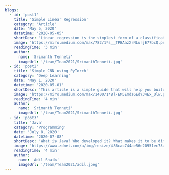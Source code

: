 ```yaml
---
blogs:
  - id: 'post1'
    title: 'Simple Linear Regression'
    category: 'Article'
    date: 'May 5, 2020'
    datetime: '2020-05-05'
    shortDesc: 'Linear regression is the simplest form of a classification problem. We have many techniques to do this type of regression. Today we are going to learn how to use the PyTorch API to help us do this classification.'
    image: 'https://miro.medium.com/max/782/1*s__TPBAazXrNLurjE77bcQ.png'
    readingTime: '3 min'
    author:
      name: 'Srimanth Tenneti'
      imageUrl: '/team/Team2021/SrimanthTenneti.jpg'
  - id: 'post2'
    title: 'Simple CNN using PyTorch'
    category: 'Deep Learning'
    date: 'May 1, 2020'
    datetime: '2020-05-01'
    shortDesc: 'This article is a simple guide that will help you build and understand the concepts behind building a simple CNN. By the end of this article you will be able to build a simple CNN based on the PyTorch API and will classify clothing using the FashionMNIST dateset.'
    image: 'https://miro.medium.com/max/1400/1*Bl-EM5EmdzGEdY34Ex_Ulw.png'
    readingTime: '4 min'
    author:
      name: 'Srimanth Tenneti'
      imageUrl: '/team/Team2021/SrimanthTenneti.jpg'
  - id: 'post3'
    title: 'Java'
    category: 'Programming'
    date: 'July 8, 2020'
    datetime: '2020-07-08'
    shortDesc: 'What is Java? Who developed it? What makes it to be different from other languages? What are the benefits of learning Java?'
    image: 'https://www.zdnet.com/a/img/resize/486cac744ae56e20951ec73a2ebbcb8c7c2ec454/2014/10/05/36793eae-4c32-11e4-b6a0-d4ae52e95e57/java-logo.jpg?width=1200&height=675&fit=crop&auto=webp'
    readingTime: '4 min'
    author:
      name: 'Adil Shaik'
      imageUrl: '/team/Team2021/adil.jpeg'
---
```

